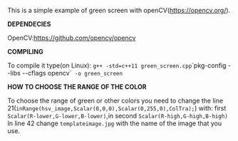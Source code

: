 This is a simple example of green screen with openCV(https://opencv.org/).

**DEPENDECIES**

OpenCV:https://github.com/opencv/opencv

**COMPILING**

To compile it type(on Linux):
`g++ -std=c++11 green_screen.cpp`\`pkg-config --libs --cflags opencv\`` -o green_screen`

**HOW TO CHOOSE THE RANGE OF THE COLOR**

To choose the range of green or other colors you need to change the line 21(`inRange(hsv_image,Scalar(0,0,0),Scalar(0,255,0),ColTra);`)
with: first `Scalar(R-lower,G-lower,B-lower)`,in second `Scalar(R-high,G-high,B-high)`
In line 42 change `templateimage.jpg` with the name of the image that you use.
